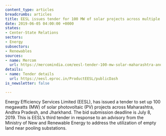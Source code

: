 ```yaml
---
content_type: articles
breadcrumbs: articles
title: EESL issues tender for 100 MW of solar projects across multiple states
date: 2019-06-05 04:00:00 +0000
states:
- Center-State Relations
sectors:
- Energy
subsectors:
- Renewables
sources:
- name: Mercom
  url: https://mercomindia.com/eesl-tender-100-mw-solar-maharashtra-andhra-jharkhand/
details:
- name: Tender details
  url: https://eesl.eproc.in/ProductEESL/publicDash
is_newsletter: false

---
```

Energy Efficiency Services Limited (EESL), has issued a tender to set up 100 megawatts (MW) of solar photovoltaic (PV) projects across Maharashtra, Andhra Pradesh, and Jharkhand. The bid submission deadline is July 8, 2019. This is EESL’s third tender in response to an advisory from the Ministry of New and Renewable Energy to address the utilization of empty land near pooling substations.

